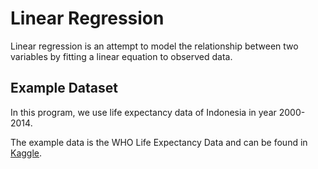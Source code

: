# Linear Regression
Linear regression is an attempt to model the relationship between two variables by fitting a linear equation to observed data.

## Example Dataset
In this program, we use life expectancy data of Indonesia in year 2000-2014.

The example data is the WHO Life Expectancy Data and can be found in [Kaggle](https://www.kaggle.com/kumarajarshi/life-expectancy-who).
